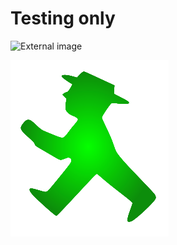 # Testing only


![External image](https://octodex.github.com/images/yaktocat.png)

![Local image](/images/amplemann.png)
